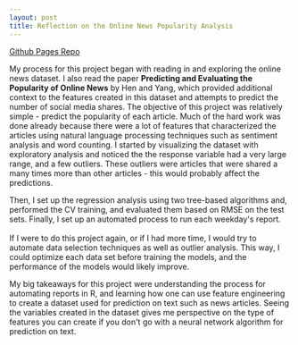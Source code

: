 ```yaml
---
layout: post
title: Reflection on the Online News Popularity Analysis
---
```

[Github Pages Repo](https://kaslemr.github.io/Online-News-Popularity-Blog-Post/)

My process for this project began with reading in and exploring the online news dataset. I also read the paper **Predicting and Evaluating the Popularity of Online News** by Hen and Yang, which provided additional context to the features created in this dataset and attempts to predict the number of social media shares. The objective of this project was relatively simple - predict the popularity of each article. Much of the hard work was done already because there were a lot of features that characterized the articles using natural language processing techniques such as sentiment analysis and word counting. I started by visualizing the dataset with exploratory analysis and noticed the the response variable had a very large range, and a few outliers. These outliers were articles that were shared a many times more than other articles - this would probably affect the predictions.

Then, I set up the regression analysis using two tree-based algorithms and, performed the CV training, and evaluated them based on RMSE on the test sets. Finally, I set up an automated process to run each weekday's report.
<br />
<br />
If I were to do this project again, or if I had more time, I would try to automate data selection techniques as well as outlier analysis. This way, I could optimize each data set before training the models, and the performance of the models would likely improve. 

My big takeaways for this project were understanding the process for automating reports in R, and learning how one can use feature engineering to create a dataset used for prediction on text such as news articles. Seeing the variables created in the dataset gives me perspective on the type of features you can create if you don't go with a neural network algorithm for prediction on text.


